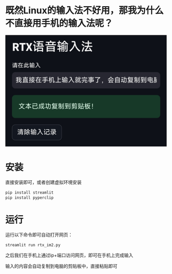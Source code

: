 # 既然Linux的输入法不好用，那我为什么不直接用手机的输入法呢？

![Demo webpage](screenshots/ui.jpg)

# 安装

直接安装即可，或者创建虚拟环境安装

```
pip install streamlit
pip install pyperclip 
```

# 运行

运行以下命令即可自动打开网页：

```
streamlit run rtx_im2.py
```

之后我们在手机上通过ip+端口访问网页，即可在手机上完成输入

输入的内容会自动复制到电脑的剪贴板中，直接粘贴即可
